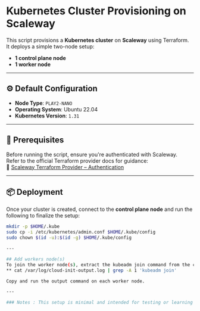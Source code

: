 # Kubernetes Cluster Provisioning on Scaleway

This script provisions a **Kubernetes cluster** on **Scaleway** using Terraform.  
It deploys a simple two-node setup:
- **1 control plane node**
- **1 worker node**

---

## ⚙️ Default Configuration

- **Node Type**: `PLAY2-NANO`
- **Operating System**: Ubuntu 22.04
- **Kubernetes Version**: `1.31`

---

## 🚀 Prerequisites

Before running the script, ensure you're authenticated with Scaleway.  
Refer to the official Terraform provider docs for guidance:  
🔗 [Scaleway Terraform Provider – Authentication](https://registry.terraform.io/providers/scaleway/scaleway/latest/docs#authentication)

---

## 📦 Deployment

Once your cluster is created, connect to the **control plane node** and run the following to finalize the setup:

```bash
mkdir -p $HOME/.kube
sudo cp -i /etc/kubernetes/admin.conf $HOME/.kube/config
sudo chown $(id -u):$(id -g) $HOME/.kube/config

---

## Add workers node(s)
To join the worker node(s), extract the kubeadm join command from the control plane:
** cat /var/log/cloud-init-output.log | grep -A 1 'kubeadm join'

Copy and run the output command on each worker node.

---

### Notes : This setup is minimal and intended for testing or learning purposes.